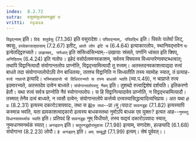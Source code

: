 ```yaml
---
index:  8.2.72
sutra:  वसुस्रंसुध्वंस्वनडुहां दः
vritti:  nyasa
---
```


`विद्वद्भ्याम्` इति। `विदेः शतुर्वसुः` (7.1.36) इति वसुरादेशः। `पपिवद्भ्याम्, पपिवद्भिः` इति। पिवतेः पातेर्वा लिट्, क्वसुः, `वस्वेकाजाद्घासाम्` (7.2.67) इतीट्, `आतो लोप इटि च` (6.4.64) इत्याकारलोपः, स्थानिवद्भावेन `पा` इत्येतद्द्विरुच्यते। `उखास्रत्, पर्णध्वत्` इति स्रंसिध्वंसिभ्याम्--उखायाः स्रंसते, पर्णानि ध्वंसत इति क्विप्, `अनिदिताम्` (6.4.24) इति नलोपः।
इहेदं वसोर्दत्वमनवकाशम्, सर्वस्य विषयस्य विध्यन्तरेणावष्टब्धत्वात्; तथापि विद्वानित्यादौ संयोगान्तलोपः प्राप्नोति, विद्वद्भ्यामित्यादौ तु रुत्वम्। अतस्तदनवकाशत्वाद्यदा रुत्वं बाधते तदा संयोगान्तलोपोऽपि तेन बाधितव्यः, ततश्च विद्वानिति न सिध्यतीति तस्य व्यामोहः स्यात्, तं प्रत्याह-`रुत्वे नाप्राप्ते` इत्यादि। `यस्मिन्नाप्राप्ते यो विधिरारभ्यते स तस्य बाधको भवति` (व्या.प.49), न चाप्राप्ते रुत्व इदमारभ्यते, अतस्तदेव दत्वेन बाध्यते। `संयोगान्तलोपस्तु नैवम्` इति। तुशब्दो रुत्वाद्विशेषं दर्शयति। इतिकरणो हेतौ। यथा रुत्वं सर्वत्र प्राप्नोति नैवं स्योगान्तलोपः। स हि विद्वानित्यादावेव प्राप्नोति, न विद्वद्भचामित्यादौ। तस्मात् तेनैव दत्वं बाध्यते, न त्वसौ दत्वेन; संयोगान्तलोपे कर्त्तव्ये दत्त्वस्यासिद्धत्वादित्यभिप्रायः।
अत यथा `हो ढः` (8.2.31) इत्यस्य दकारोऽत्रापवादः, तथा स झ्र्`स तथा`--प्रा।मु।पाठःट `सावनडुहः` (7.1.82) इत्यस्यापि कस्मान्न भवति, यता ह्यवकाशत्वाद्दकारो ढत्वस्य बाधकस्तथा नुमोऽपि बाधक एव युक्तः? इत्यत आह--`नुमस्तु विधानसामर्थ्यान्न भवति` इति। प्रतिपदं हि `सावनडुहः` नुम् विधीयते, तस्य यद्ययं दकारोऽपवादः स्यात्, नुम्वधानमनर्थकं स्यात्। `अनड्वान्` इति। `चतुरनडुहोरामुदात्तः` (7.1.98) इत्याम्, यणादेशः, हल्ङ्यादि (6.1.68) संयोगान्त (8.2.23) लोपौ। `हे अनड्वन्` इति। `अम् सम्बुद्धौ` (7.1.99) इत्यम्। सेषं पूर्ववत्।।

